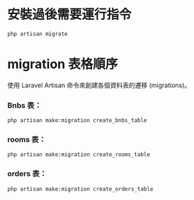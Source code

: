 # 安裝過後需要運行指令
```
php artisan migrate
```

# migration 表格順序
使用 Laravel Artisan 命令來創建各個資料表的遷移 (migrations)。
### Bnbs 表：
```
php artisan make:migration create_bnbs_table
```
### rooms 表：
```
php artisan make:migration create_rooms_table
```
### orders 表：
```
php artisan make:migration create_orders_table
```
